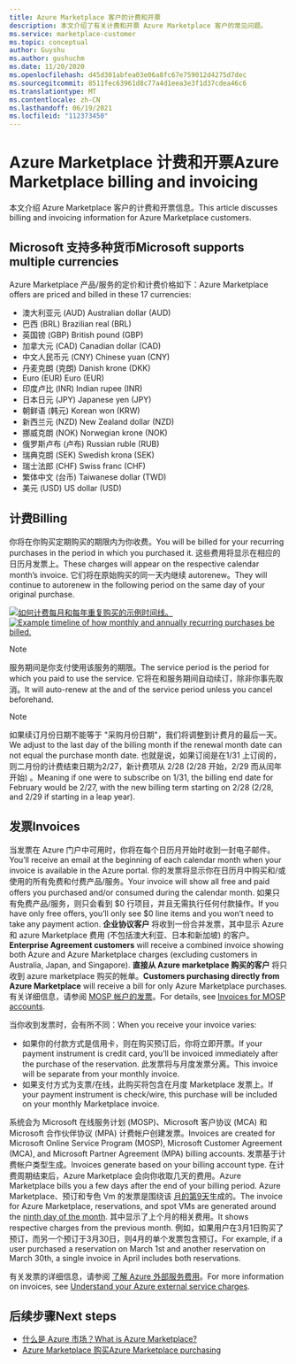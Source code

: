 ```yaml
---
title: Azure Marketplace 客户的计费和开票
description: 本文介绍了有关计费和开票 Azure Marketplace 客户的常见问题。
ms.service: marketplace-customer
ms.topic: conceptual
author: Guyshu
ms.author: gushuchm
ms.date: 11/20/2020
ms.openlocfilehash: d45d301abfea03e06a8fc67e759012d4275d7dec
ms.sourcegitcommit: 8511fec63961d8c77a4d1eea3e3f1d37cdea46c6
ms.translationtype: MT
ms.contentlocale: zh-CN
ms.lasthandoff: 06/19/2021
ms.locfileid: "112373450"
---
```

# <a name="azure-marketplace-billing-and-invoicing"></a><span data-ttu-id="d02b5-103">Azure Marketplace 计费和开票</span><span class="sxs-lookup"><span data-stu-id="d02b5-103">Azure Marketplace billing and invoicing</span></span>

<span data-ttu-id="d02b5-104">本文介绍 Azure Marketplace 客户的计费和开票信息。</span><span class="sxs-lookup"><span data-stu-id="d02b5-104">This article discusses billing and invoicing information for Azure Marketplace customers.</span></span>

## <a name="microsoft-supports-multiple-currencies"></a><span data-ttu-id="d02b5-105">Microsoft 支持多种货币</span><span class="sxs-lookup"><span data-stu-id="d02b5-105">Microsoft supports multiple currencies</span></span>

<span data-ttu-id="d02b5-106">Azure Marketplace 产品/服务的定价和计费价格如下：</span><span class="sxs-lookup"><span data-stu-id="d02b5-106">Azure Marketplace offers are priced and billed in these 17 currencies:</span></span>

- <span data-ttu-id="d02b5-107">澳大利亚元 (AUD) </span><span class="sxs-lookup"><span data-stu-id="d02b5-107">Australian dollar (AUD)</span></span>
- <span data-ttu-id="d02b5-108">巴西 (BRL) </span><span class="sxs-lookup"><span data-stu-id="d02b5-108">Brazilian real (BRL)</span></span>
- <span data-ttu-id="d02b5-109">英国镑 (GBP) </span><span class="sxs-lookup"><span data-stu-id="d02b5-109">British pound (GBP)</span></span>
- <span data-ttu-id="d02b5-110">加拿大元 (CAD) </span><span class="sxs-lookup"><span data-stu-id="d02b5-110">Canadian dollar (CAD)</span></span>
- <span data-ttu-id="d02b5-111">中文人民币元 (CNY) </span><span class="sxs-lookup"><span data-stu-id="d02b5-111">Chinese yuan (CNY)</span></span>
- <span data-ttu-id="d02b5-112">丹麦克朗 (克朗) </span><span class="sxs-lookup"><span data-stu-id="d02b5-112">Danish krone (DKK)</span></span>
- <span data-ttu-id="d02b5-113">Euro (EUR) </span><span class="sxs-lookup"><span data-stu-id="d02b5-113">Euro (EUR)</span></span>
- <span data-ttu-id="d02b5-114">印度卢比 (INR) </span><span class="sxs-lookup"><span data-stu-id="d02b5-114">Indian rupee (INR)</span></span>
- <span data-ttu-id="d02b5-115">日本日元 (JPY) </span><span class="sxs-lookup"><span data-stu-id="d02b5-115">Japanese yen (JPY)</span></span>
- <span data-ttu-id="d02b5-116">朝鲜语 (韩元) </span><span class="sxs-lookup"><span data-stu-id="d02b5-116">Korean won (KRW)</span></span>
- <span data-ttu-id="d02b5-117">新西兰元 (NZD) </span><span class="sxs-lookup"><span data-stu-id="d02b5-117">New Zealand dollar (NZD)</span></span>
- <span data-ttu-id="d02b5-118">挪威克朗 (NOK) </span><span class="sxs-lookup"><span data-stu-id="d02b5-118">Norwegian krone (NOK)</span></span>
- <span data-ttu-id="d02b5-119">俄罗斯卢布 (卢布) </span><span class="sxs-lookup"><span data-stu-id="d02b5-119">Russian ruble (RUB)</span></span>
- <span data-ttu-id="d02b5-120">瑞典克朗 (SEK) </span><span class="sxs-lookup"><span data-stu-id="d02b5-120">Swedish krona (SEK)</span></span>
- <span data-ttu-id="d02b5-121">瑞士法郎 (CHF) </span><span class="sxs-lookup"><span data-stu-id="d02b5-121">Swiss franc (CHF)</span></span>
- <span data-ttu-id="d02b5-122">繁体中文 (台币) </span><span class="sxs-lookup"><span data-stu-id="d02b5-122">Taiwanese dollar (TWD)</span></span>
- <span data-ttu-id="d02b5-123">美元 (USD) </span><span class="sxs-lookup"><span data-stu-id="d02b5-123">US dollar (USD)</span></span>

## <a name="billing"></a><span data-ttu-id="d02b5-124">计费</span><span class="sxs-lookup"><span data-stu-id="d02b5-124">Billing</span></span>

<span data-ttu-id="d02b5-125">你将在你购买定期购买的期限内为你收费。</span><span class="sxs-lookup"><span data-stu-id="d02b5-125">You will be billed for your recurring purchases in the period in which you purchased it.</span></span> <span data-ttu-id="d02b5-126">这些费用将显示在相应的日历月发票上。</span><span class="sxs-lookup"><span data-stu-id="d02b5-126">These charges will appear on the respective calendar month’s invoice.</span></span> <span data-ttu-id="d02b5-127">它们将在原始购买的同一天内继续 autorenew。</span><span class="sxs-lookup"><span data-stu-id="d02b5-127">They will continue to autorenew in the following period on the same day of your original purchase.</span></span>

<span data-ttu-id="d02b5-128">[![如何计费每月和每年重复购买的示例时间线。](media/billing/billing-charges-recurring.png)](media/billing/billing-charges-recurring.png#lightbox)</span><span class="sxs-lookup"><span data-stu-id="d02b5-128">[![Example timeline of how monthly and annually recurring purchases be billed.](media/billing/billing-charges-recurring.png)](media/billing/billing-charges-recurring.png#lightbox)</span></span>

>[!NOTE]
> <span data-ttu-id="d02b5-129">服务期间是你支付使用该服务的期限。</span><span class="sxs-lookup"><span data-stu-id="d02b5-129">The service period is the period for which you paid to use the service.</span></span> <span data-ttu-id="d02b5-130">它将在和服务期间自动续订，除非你事先取消。</span><span class="sxs-lookup"><span data-stu-id="d02b5-130">It will auto-renew at the and of the service period unless you cancel beforehand.</span></span>

> [!NOTE]
> <span data-ttu-id="d02b5-131">如果续订月份日期不能等于 "采购月份日期"，我们将调整到计费月的最后一天。</span><span class="sxs-lookup"><span data-stu-id="d02b5-131">We adjust to the last day of the billing month if the renewal month date can not equal the purchase month date.</span></span> <span data-ttu-id="d02b5-132">也就是说，如果订阅是在1/31 上订阅的，则二月份的计费结束日期为2/27，新计费项从 2/28 (2/28 开始，2/29 而从闰年开始) 。</span><span class="sxs-lookup"><span data-stu-id="d02b5-132">Meaning if one were to subscribe on 1/31, the billing end date for February would be 2/27, with the new billing term starting on 2/28 (2/28, and 2/29 if starting in a leap year).</span></span>

## <a name="invoices"></a><span data-ttu-id="d02b5-133">发票</span><span class="sxs-lookup"><span data-stu-id="d02b5-133">Invoices</span></span>

<span data-ttu-id="d02b5-134">当发票在 Azure 门户中可用时，你将在每个日历月开始时收到一封电子邮件。</span><span class="sxs-lookup"><span data-stu-id="d02b5-134">You’ll receive an email at the beginning of each calendar month when your invoice is available in the Azure portal.</span></span> <span data-ttu-id="d02b5-135">你的发票将显示你在日历月中购买和/或使用的所有免费和付费产品/服务。</span><span class="sxs-lookup"><span data-stu-id="d02b5-135">Your invoice will show all free and paid offers you purchased and/or consumed during the calendar month.</span></span> <span data-ttu-id="d02b5-136">如果只有免费产品/服务，则只会看到 $0 行项目，并且无需执行任何付款操作。</span><span class="sxs-lookup"><span data-stu-id="d02b5-136">If you have only free offers, you’ll only see $0 line items and you won’t need to take any payment action.</span></span> <span data-ttu-id="d02b5-137">**企业协议客户** 将收到一份合并发票，其中显示 Azure 和 azure Marketplace 费用 (不包括澳大利亚、日本和新加坡) 的客户。</span><span class="sxs-lookup"><span data-stu-id="d02b5-137">**Enterprise Agreement customers** will receive a combined invoice showing both Azure and Azure Marketplace charges (excluding customers in Australia, Japan, and Singapore).</span></span> <span data-ttu-id="d02b5-138">**直接从 Azure marketplace 购买的客户** 将只收到 azure marketplace 购买的帐单。</span><span class="sxs-lookup"><span data-stu-id="d02b5-138">**Customers purchasing directly from Azure Marketplace** will receive a bill for only Azure Marketplace purchases.</span></span> <span data-ttu-id="d02b5-139">有关详细信息，请参阅 [MOSP 帐户的发票](/azure/cost-management-billing/understand/download-azure-invoice#invoices-for-mosp-billing-accounts)。</span><span class="sxs-lookup"><span data-stu-id="d02b5-139">For details, see [Invoices for MOSP accounts](/azure/cost-management-billing/understand/download-azure-invoice#invoices-for-mosp-billing-accounts).</span></span>

<span data-ttu-id="d02b5-140">当你收到发票时，会有所不同：</span><span class="sxs-lookup"><span data-stu-id="d02b5-140">When you receive your invoice varies:</span></span>

- <span data-ttu-id="d02b5-141">如果你的付款方式是信用卡，则在购买预订后，你将立即开票。</span><span class="sxs-lookup"><span data-stu-id="d02b5-141">If your payment instrument is credit card, you’ll be invoiced immediately after the purchase of the reservation.</span></span> <span data-ttu-id="d02b5-142">此发票将与月度发票分离。</span><span class="sxs-lookup"><span data-stu-id="d02b5-142">This invoice will be separate from your monthly invoice.</span></span>
- <span data-ttu-id="d02b5-143">如果支付方式为支票/在线，此购买将包含在月度 Marketplace 发票上。</span><span class="sxs-lookup"><span data-stu-id="d02b5-143">If your payment instrument is check/wire, this purchase will be included on your monthly Marketplace invoice.</span></span>

<span data-ttu-id="d02b5-144">系统会为 Microsoft 在线服务计划 (MOSP)、Microsoft 客户协议 (MCA) 和 Microsoft 合作伙伴协议 (MPA) 计费帐户创建发票。</span><span class="sxs-lookup"><span data-stu-id="d02b5-144">Invoices are created for Microsoft Online Service Program (MOSP), Microsoft Customer Agreement (MCA), and Microsoft Partner Agreement (MPA) billing accounts.</span></span> <span data-ttu-id="d02b5-145">发票基于计费帐户类型生成。</span><span class="sxs-lookup"><span data-stu-id="d02b5-145">Invoices generate based on your billing account type.</span></span> <span data-ttu-id="d02b5-146">在计费周期结束后，Azure Marketplace 会向你收取几天的费用。</span><span class="sxs-lookup"><span data-stu-id="d02b5-146">Azure Marketplace bills you a few days after the end of your billing period.</span></span> <span data-ttu-id="d02b5-147">Azure Marketplace、预订和专色 Vm 的发票是围绕该 [月的第9天](/azure/cost-management-billing/understand/download-azure-invoice#invoices-for-mosp-billing-accounts)生成的。</span><span class="sxs-lookup"><span data-stu-id="d02b5-147">The invoice for Azure Marketplace, reservations, and spot VMs are generated around the [ninth day of the month](/azure/cost-management-billing/understand/download-azure-invoice#invoices-for-mosp-billing-accounts).</span></span> <span data-ttu-id="d02b5-148">其中显示了上个月的相关费用。</span><span class="sxs-lookup"><span data-stu-id="d02b5-148">It shows respective charges from the previous month.</span></span> <span data-ttu-id="d02b5-149">例如，如果用户在3月1日购买了预订，而另一个预订于3月30日，则4月的单个发票包含预订。</span><span class="sxs-lookup"><span data-stu-id="d02b5-149">For example, if a user purchased a reservation on March 1st and another reservation on March 30th, a single invoice in April includes both reservations.</span></span>

<span data-ttu-id="d02b5-150">有关发票的详细信息，请参阅 [了解 Azure 外部服务费用](/azure/cost-management-billing/understand/understand-azure-marketplace-charges)。</span><span class="sxs-lookup"><span data-stu-id="d02b5-150">For more information on invoices, see [Understand your Azure external service charges](/azure/cost-management-billing/understand/understand-azure-marketplace-charges).</span></span>

## <a name="next-steps"></a><span data-ttu-id="d02b5-151">后续步骤</span><span class="sxs-lookup"><span data-stu-id="d02b5-151">Next steps</span></span>

- [<span data-ttu-id="d02b5-152">什么是 Azure 市场？</span><span class="sxs-lookup"><span data-stu-id="d02b5-152">What is Azure Marketplace?</span></span>](azure-marketplace-overview.md)
- [<span data-ttu-id="d02b5-153">Azure Marketplace 购买</span><span class="sxs-lookup"><span data-stu-id="d02b5-153">Azure Marketplace purchasing</span></span>](azure-purchasing-invoicing.md)

